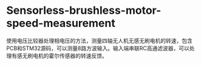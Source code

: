 # Sensorless-brushless-motor-speed-measurement
使用电压比较器处理相电压的方法，测量四轴无人机无感无刷电机的转速，包含PCB和STM32源码，可以测量8路方波输入。输入端串联RC高通滤波器，可以处理有感无刷电机的霍尔传感器的转速反馈。
